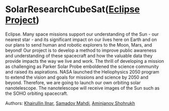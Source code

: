 # SolarResearchCubeSat([Eclipse Project](https://eclipse-nasa.netlify.app)) 

Eclipse. Many space missions support our understanding of the Sun - our nearest star - and its significant impact on our lives here on Earth and on our plans to send human and robotic explorers to the Moon, Mars, and beyond! Our project is to develop a method to improve public awareness and understanding of these spacecraft and how the valuable data they provide impacts the way we live and work. The thrill of developing a mission as challenging as Parker Solar Probe emboldened the science community and raised its aspirations. NASA launched the Heliophysics 2050 program to extend the vision and goals for missions and science by 2050 and beyond. Therefore, we are going to launch our own orbiting solar nanotelescope. The nanotelescope will receive images of the Sun such as the SOHO orbiting spacecraft.

Authors: [Khairullin Ilnar](https://github.com/razbiralochka),
         [Samadov Mahdi](https://github.com/mahdi9911),
         [Aminjanov Shohrukh](https://github.com/iamshohrukh/Eclipse)
         
